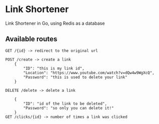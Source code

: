 # Link Shortener
Link Shortener in Go, using Redis as a database

## Available routes

	GET /{id} -> redirect to the original url

	POST /create -> create a link
        {
			"ID": "this is my link id",
			"Location": "https://www.youtube.com/watch?v=dQw4w9WgXcQ",
			"Password": "this is used to delete your link"
		}

	DELETE /delete -> delete a link

        {
			"ID": "id of the link to be deleted",
			"Password": "so only you can delete it!"
		}
	GET /clicks/{id} -> number of times a link was clicked